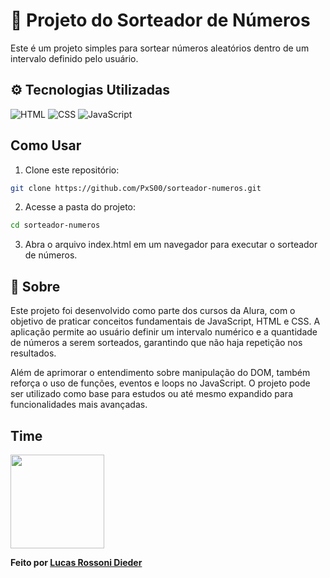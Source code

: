 # 📌 Projeto do Sorteador de Números

Este é um projeto simples para sortear números aleatórios dentro de um intervalo definido pelo usuário.

## ⚙️ Tecnologias Utilizadas
![HTML](https://img.shields.io/badge/HTML-3CB371?style=for-the-badge&logo=html5&logoColor=white) ![CSS](https://img.shields.io/badge/CSS-3CB371?style=for-the-badge&logo=css3&logoColor=white) ![JavaScript](https://img.shields.io/badge/JavaScript-F7DF1E?style=for-the-badge&logo=javascript&logoColor=black)

## Como Usar

1.  Clone este repositório:
   ```sh
   git clone https://github.com/PxS00/sorteador-numeros.git
   ```
2.  Acesse a pasta do projeto:
   ```sh
   cd sorteador-numeros
   ```
3.  Abra o arquivo index.html em um navegador para executar o sorteador de números.

## 📝 Sobre

Este projeto foi desenvolvido como parte dos cursos da Alura, com o objetivo de praticar conceitos fundamentais de JavaScript, HTML e CSS.
A aplicação permite ao usuário definir um intervalo numérico e a quantidade de números a serem sorteados, garantindo que não haja repetição nos resultados.

Além de aprimorar o entendimento sobre manipulação do DOM, também reforça o uso de funções, eventos e loops no JavaScript. O projeto pode ser utilizado como base para estudos ou até mesmo expandido para funcionalidades mais avançadas.

## Time

<img src="https://github.com/user-attachments/assets/b9538a58-b50d-4dd0-b7a6-5ab3a3d5979f" width="150px">



 **Feito por [Lucas Rossoni Dieder](https://github.com/PxS00)** 
